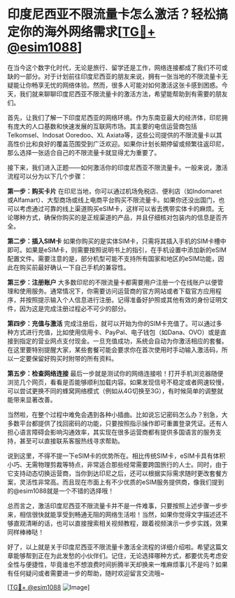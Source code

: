 # 印度尼西亚不限流量卡怎么激活？轻松搞定你的海外网络需求[[TG💪+ @esim1088](https://t.me/s/esim1088)]

在当今这个数字化时代，无论是旅行、留学还是工作，网络连接都成了我们不可或缺的一部分。对于计划前往印度尼西亚的朋友来说，拥有一张当地的不限流量卡无疑能让你畅享无忧的网络体验。然而，很多人可能对如何激活这张卡感到困惑。今天，我们就来聊聊印度尼西亚不限流量卡的激活方法，希望能帮助到有需要的朋友们。

首先，让我们了解一下印度尼西亚的网络环境。作为东南亚最大的经济体，印尼拥有庞大的人口基数和快速发展的互联网市场。其主要的电信运营商包括Telkomsel、Indosat Ooredoo、XL Axiata等，这些公司提供的不限流量卡以其高性价比和良好的覆盖范围受到广泛欢迎。如果你计划长期停留或频繁往返印尼，那么选择一张适合自己的不限流量卡就显得尤为重要了。

接下来，我们进入正题——如何激活你的印度尼西亚不限流量卡。一般来说，激活流程可以分为以下几个步骤：

**第一步：购买卡片**
在印尼当地，你可以通过机场免税店、便利店（如Indomaret或Alfamart）、大型商场或线上电商平台购买不限流量卡。如果你还没出国门，也可以考虑通过可靠的线上渠道购买eSIM卡，这样可以省去携带实体卡的麻烦。无论哪种方式，确保你购买的是正规渠道的产品，并且仔细核对包装内的信息是否齐全。

**第二步：插入SIM卡**
如果你购买的是实体SIM卡，只需将其插入手机的SIM卡槽中即可。如果是eSIM卡，则需要按照说明书上的指引，在手机设置中添加新的eSIM配置文件。需要注意的是，部分机型可能不支持所有国家和地区的eSIM功能，因此在购买前最好确认一下自己手机的兼容性。

**第三步：注册账户**
大多数印尼的不限流量卡都需要用户注册一个在线账户以便管理和使用服务。通常情况下，你需要访问运营商的官方网站或者下载官方应用程序，并按照提示输入个人信息进行注册。记得准备好护照或其他有效的身份证明文件，因为这是完成注册过程必不可少的部分。

**第四步：充值与激活**
完成注册后，就可以开始为你的SIM卡充值了。可以通过多种方式进行充值，比如使用信用卡、PayPal、电子钱包（如Dana、OVO）或是直接到指定的营业网点支付现金。一旦充值成功，系统会自动为你激活相应的套餐。在这里要特别提醒大家，某些套餐可能会要求你在首次使用时手动输入激活码，所以一定要保留好购买时附带的所有资料。

**第五步：检查网络连接**
最后一步就是测试你的网络连接啦！打开手机浏览器随便浏览几个网页，看看是否能够顺利加载内容。如果发现信号不稳定或者网速较慢，可以尝试更换不同的蜂窝网络模式（例如从4G切换至3G），有时候简单的调整就能带来显著改善。

当然啦，在整个过程中难免会遇到各种小插曲。比如说忘记密码怎么办？别急，大多数平台都提供了找回密码的功能，只要按照指示操作即可重置登录凭证。还有人担心语言障碍会影响沟通效率，其实现在很多运营商都有提供多国语言的服务支持，甚至可以直接联系客服热线寻求帮助。

说到这里，不得不提一下eSIM卡的优势所在。相比传统SIM卡，eSIM卡具有体积小巧、无需物理剪裁等特点，非常适合那些经常需要跨国旅行的人士。同时，由于它支持动态切换运营商，当你到达印尼之后，还可以根据实际需求随时更改套餐方案，灵活性非常高。而且现在市面上有不少优质的eSIM服务提供商，像我们提到的@esim1088就是一个不错的选择哦！

总而言之，激活印度尼西亚不限流量卡并不是一件难事，只要按照上述步骤一步步来，相信很快就能享受到畅通无阻的网络生活啦！当然，如果你觉得文字描述还不够直观清晰的话，也可以直接搜索相关视频教程，跟着视频演示一步步实践，效果同样棒棒哒！

好了，以上就是关于印度尼西亚不限流量卡激活全流程的详细介绍啦。希望这篇文章能够帮到正在为此发愁的小伙伴们。记住，无论选择哪种方式，都要优先考虑安全性与便捷性，毕竟谁也不想浪费时间折腾半天却换来一堆麻烦事儿不是吗？如果有任何疑问或者需要进一步的帮助，随时欢迎留言交流哦~

[[TG💪+ @esim1088](https://t.me/s/esim1088) ![Image](https://i.postimg.cc/4NQfJmqS/Snipaste-2025-05-13-00-14-12.png)]